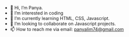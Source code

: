 - 👋 Hi, I’m Panya.
- 👀 I’m interested in coding
- 🌱 I’m currently learning HTML, CSS, Javascript.
- 💞️ I’m looking to collaborate on Javascript projects.
- 📫 How to reach me via email: panyalim74@gmail.com

<!---
MekongKid/MekongKid is a ✨ special ✨ repository because its `README.md` (this file) appears on your GitHub profile.
You can click the Preview link to take a look at your changes.
--->
